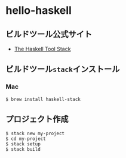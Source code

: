 # hello-haskell
## ビルドツール公式サイト
* [The Haskell Tool Stack](https://docs.haskellstack.org/en/stable/README/)


## ビルドツール`stack`インストール
### Mac
```
$ brew install haskell-stack
```


## プロジェクト作成
```
$ stack new my-project
$ cd my-project
$ stack setup
$ stack build
```

